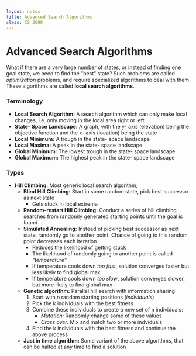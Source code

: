 ```yaml
---
layout: notes
title: Advanced Search Algorithms
class: CS 3600
---
```


# Advanced Search Algorithms
What if there are a very large number of states, or instead of finding one goal state, we need to find the "best" state? Such problems are called *optimization* problems, and require specialized algorithms to deal with them. These algorithms are called **local search algorithms**.

### Terminology
* **Local Search Algorithm:** A search algorithm which can only make local changes, i.e. only moving in the local area right or left
* **State- Space Landscape:** A graph, with the y- axis (elevation) being the objective function and the x- axis (location) being the state
* **Local Minimum:** A trough in the state- space landscape
* **Local Maxima:** A peak in the state- space landscape
* **Global Minimum:** The lowest trough in the state- space landscape
* **Global Maximum:** The highest peak in the state- space landscape

### Types
* **Hill Climbing:** Most generic local search algorithm;
	* **Blind Hill Climbing:** Start in some random state, pick best successor as next state
		* Gets stuck in local extrema
	* **Random-restart Hill Climbing:** Conduct a series of hill climbing searches from randomly generated starting points until the goal is found
	* **Simulated Annealing:** Instead of picking best successor as next state, randomly go to another point. Chance of going to this random point decreases each iteration
		* Reduces the likelihood of getting stuck
		* The likelihood of randomly going to another point is called *"temperature"*
		* If temperature cools down *too fast*, solution converges faster but less likely to find global max
		* If temperature cools down *too slow*, solution converges slower, but more likely to find global max
	* **Genetic algorithm:** Parallel hill search with information sharing
		1. Start with n random starting positions (*individuals*)
		2. Pick the k individuals with the best fitness
		3. Combine these individuals to create a new set of n individuals:
			* *Mutation:* Randomly change some of these values
			* *Cross over:* Mix and match two or more indviduals
		4. Find the k individuals with the best fitness and continue the above process
	* **Just in time algorithm:** Some variant of the above algorithms, that can be halted at any time to find a solution
